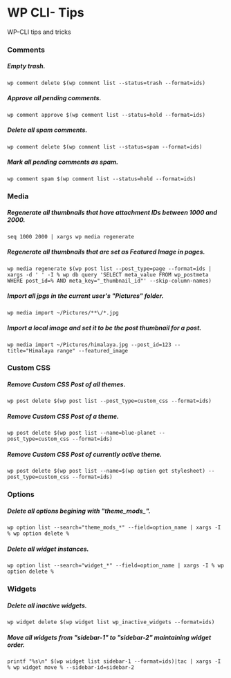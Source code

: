 # WP CLI- Tips
WP-CLI tips and tricks

### Comments

##### Empty trash.
`wp comment delete $(wp comment list --status=trash --format=ids)`

##### Approve all pending comments.
`wp comment approve $(wp comment list --status=hold --format=ids)`

##### Delete all spam comments.
`wp comment delete $(wp comment list --status=spam --format=ids)`

##### Mark all pending comments as spam.
`wp comment spam $(wp comment list --status=hold --format=ids)`

### Media

##### Regenerate all thumbnails that have attachment IDs between 1000 and 2000.
`seq 1000 2000 | xargs wp media regenerate`

##### Regenerate all thumbnails that are set as Featured Image in pages.
`wp media regenerate $(wp post list --post_type=page --format=ids | xargs -d ' ' -I % wp db query 'SELECT meta_value FROM wp_postmeta WHERE post_id=% AND meta_key="_thumbnail_id"' --skip-column-names)`

##### Import all jpgs in the current user's "Pictures" folder.
`wp media import ~/Pictures/**\/*.jpg`

##### Import a local image and set it to be the post thumbnail for a post.
`wp media import ~/Pictures/himalaya.jpg --post_id=123 --title="Himalaya range" --featured_image`

### Custom CSS

##### Remove Custom CSS Post of all themes.
`wp post delete $(wp post list --post_type=custom_css --format=ids)`

##### Remove Custom CSS Post of a theme.
`wp post delete $(wp post list --name=blue-planet --post_type=custom_css --format=ids)`

##### Remove Custom CSS Post of currently active theme.
`wp post delete $(wp post list --name=$(wp option get stylesheet) --post_type=custom_css --format=ids)`

### Options

##### Delete all options begining with "theme_mods_".
`wp option list --search="theme_mods_*" --field=option_name | xargs -I % wp option delete %`

##### Delete all widget instances.
`wp option list --search="widget_*" --field=option_name | xargs -I % wp option delete %`

### Widgets

##### Delete all inactive widgets.
`wp widget delete $(wp widget list wp_inactive_widgets --format=ids)`

##### Move all widgets from "sidebar-1" to "sidebar-2" maintaining widget order.
`printf "%s\n" $(wp widget list sidebar-1 --format=ids)|tac | xargs -I % wp widget move % --sidebar-id=sidebar-2`
